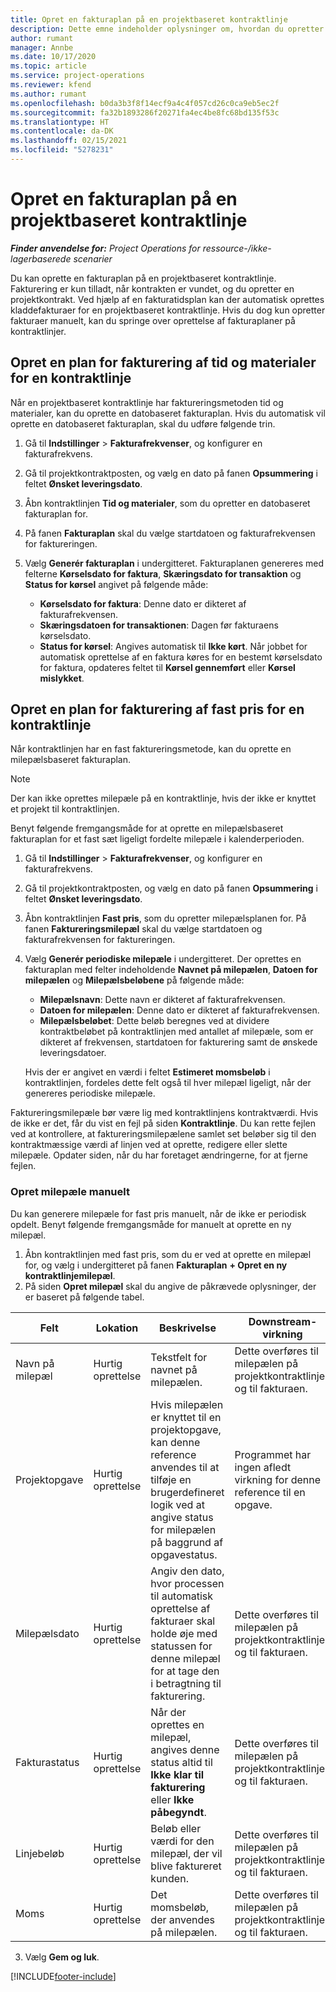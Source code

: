 ```yaml
---
title: Opret en fakturaplan på en projektbaseret kontraktlinje
description: Dette emne indeholder oplysninger om, hvordan du opretter fakturaplaner og milepæle på kontraktlinjer.
author: rumant
manager: Annbe
ms.date: 10/17/2020
ms.topic: article
ms.service: project-operations
ms.reviewer: kfend
ms.author: rumant
ms.openlocfilehash: b0da3b3f8f14ecf9a4c4f057cd26c0ca9eb5ec2f
ms.sourcegitcommit: fa32b1893286f20271fa4ec4be8fc68bd135f53c
ms.translationtype: HT
ms.contentlocale: da-DK
ms.lasthandoff: 02/15/2021
ms.locfileid: "5278231"
---
```

# <a name="create-an-invoice-schedule-on-a-project-based-contract-line"></a>Opret en fakturaplan på en projektbaseret kontraktlinje 

_**Finder anvendelse for:** Project Operations for ressource-/ikke-lagerbaserede scenarier_

Du kan oprette en fakturaplan på en projektbaseret kontraktlinje. Fakturering er kun tilladt, når kontrakten er vundet, og du opretter en projektkontrakt. Ved hjælp af en fakturatidsplan kan der automatisk oprettes kladdefakturaer for en projektbaseret kontraktlinje. Hvis du dog kun opretter fakturaer manuelt, kan du springe over oprettelse af fakturaplaner på kontraktlinjer.

## <a name="create-a-time-and-material-invoice-schedule-for-a-contract-line"></a>Opret en plan for fakturering af tid og materialer for en kontraktlinje

Når en projektbaseret kontraktlinje har faktureringsmetoden tid og materialer, kan du oprette en datobaseret fakturaplan. Hvis du automatisk vil oprette en datobaseret fakturaplan, skal du udføre følgende trin.

1. Gå til **Indstillinger** > **Fakturafrekvenser**, og konfigurer en fakturafrekvens.
2. Gå til projektkontraktposten, og vælg en dato på fanen **Opsummering** i feltet **Ønsket leveringsdato**.
3. Åbn kontraktlinjen **Tid og materialer**, som du opretter en datobaseret fakturaplan for. 
4. På fanen **Fakturaplan** skal du vælge startdatoen og fakturafrekvensen for faktureringen.
5. Vælg **Generér fakturaplan** i undergitteret. Fakturaplanen genereres med felterne **Kørselsdato for faktura**, **Skæringsdato for transaktion** og **Status for kørsel** angivet på følgende måde:

    - **Kørselsdato for faktura**: Denne dato er dikteret af fakturafrekvensen.
    - **Skæringsdatoen for transaktionen**: Dagen før fakturaens kørselsdato.
    - **Status for kørsel**: Angives automatisk til **Ikke kørt**. Når jobbet for automatisk oprettelse af en faktura køres for en bestemt kørselsdato for faktura, opdateres feltet til **Kørsel gennemført** eller **Kørsel mislykket**.

## <a name="create-a-fixed-price-invoice-schedule-for-a-contract-line"></a>Opret en plan for fakturering af fast pris for en kontraktlinje

Når kontraktlinjen har en fast faktureringsmetode, kan du oprette en milepælsbaseret fakturaplan. 

> [!NOTE]
> Der kan ikke oprettes milepæle på en kontraktlinje, hvis der ikke er knyttet et projekt til kontraktlinjen.

Benyt følgende fremgangsmåde for at oprette en milepælsbaseret fakturaplan for et fast sæt ligeligt fordelte milepæle i kalenderperioden.

1. Gå til **Indstillinger** > **Fakturafrekvenser**, og konfigurer en fakturafrekvens.
2. Gå til projektkontraktposten, og vælg en dato på fanen **Opsummering** i feltet **Ønsket leveringsdato**.
3. Åbn kontraktlinjen **Fast pris**, som du opretter milepælsplanen for. På fanen **Faktureringsmilepæl** skal du vælge startdatoen og fakturafrekvensen for faktureringen. 
4. Vælg **Generér periodiske milepæle** i undergitteret. Der oprettes en fakturaplan med felter indeholdende **Navnet på milepælen**, **Datoen for milepælen** og **Milepælsbeløbene** på følgende måde:

    - **Milepælsnavn**: Dette navn er dikteret af fakturafrekvensen.
    - **Datoen for milepælen**: Denne dato er dikteret af fakturafrekvensen.
    - **Milepælsbeløbet**: Dette beløb beregnes ved at dividere kontraktbeløbet på kontraktlinjen med antallet af milepæle, som er dikteret af frekvensen, startdatoen for fakturering samt de ønskede leveringsdatoer.

    Hvis der er angivet en værdi i feltet **Estimeret momsbeløb** i kontraktlinjen, fordeles dette felt også til hver milepæl ligeligt, når der genereres periodiske milepæle.

Faktureringsmilepæle bør være lig med kontraktlinjens kontraktværdi. Hvis de ikke er det, får du vist en fejl på siden **Kontraktlinje**. Du kan rette fejlen ved at kontrollere, at faktureringsmilepælene samlet set beløber sig til den kontraktmæssige værdi af linjen ved at oprette, redigere eller slette milepæle. Opdater siden, når du har foretaget ændringerne, for at fjerne fejlen.

### <a name="manually-create-milestones"></a>Opret milepæle manuelt

Du kan generere milepæle for fast pris manuelt, når de ikke er periodisk opdelt. Benyt følgende fremgangsmåde for manuelt at oprette en ny milepæl.

1. Åbn kontraktlinjen med fast pris, som du er ved at oprette en milepæl for, og vælg i undergitteret på fanen **Fakturaplan** **+ Opret en ny kontraktlinjemilepæl**. 
2. På siden **Opret milepæl** skal du angive de påkrævede oplysninger, der er baseret på følgende tabel.

| Felt | Lokation | Beskrivelse | Downstream-virkning |
| --- | --- | --- | --- |
| Navn på milepæl | Hurtig oprettelse | Tekstfelt for navnet på milepælen. | Dette overføres til milepælen på projektkontraktlinjen og til fakturaen. |
| Projektopgave | Hurtig oprettelse | Hvis milepælen er knyttet til en projektopgave, kan denne reference anvendes til at tilføje en brugerdefineret logik ved at angive status for milepælen på baggrund af opgavestatus. | Programmet har ingen afledt virkning for denne reference til en opgave. |
| Milepælsdato | Hurtig oprettelse | Angiv den dato, hvor processen til automatisk oprettelse af fakturaer skal holde øje med statussen for denne milepæl for at tage den i betragtning til fakturering. | Dette overføres til milepælen på projektkontraktlinjen og til fakturaen. |
| Fakturastatus | Hurtig oprettelse | Når der oprettes en milepæl, angives denne status altid til **Ikke klar til fakturering** eller **Ikke påbegyndt**. | Dette overføres til milepælen på projektkontraktlinjen og til fakturaen. |
| Linjebeløb | Hurtig oprettelse | Beløb eller værdi for den milepæl, der vil blive faktureret kunden. | Dette overføres til milepælen på projektkontraktlinjen og til fakturaen. |
| Moms | Hurtig oprettelse | Det momsbeløb, der anvendes på milepælen. | Dette overføres til milepælen på projektkontraktlinjen og til fakturaen. |

3. Vælg **Gem og luk**.


[!INCLUDE[footer-include](../includes/footer-banner.md)]